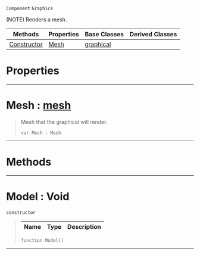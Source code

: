  `Component` `Graphics`



(NOTE) Renders a mesh.

|Methods|Properties|Base Classes|Derived Classes|
|---|---|---|---|
|[ Constructor](https://github.com/dragonCASTjosh/PlasmaDocs/blob/master/code_reference/class_reference/model.markdown#model-void)|[ Mesh](https://github.com/dragonCASTjosh/PlasmaDocs/blob/master/code_reference/class_reference/model.markdown#mesh-plasma-engine-documen)|[graphical](https://github.com/dragonCASTjosh/PlasmaDocs/blob/master/code_reference/class_reference/graphical.markdown)| |


 #  Properties


---  
 #  Mesh : [mesh](https://github.com/dragonCASTjosh/PlasmaDocs/blob/master/code_reference/class_reference/mesh.markdown)

> Mesh that the graphical will render.
> ``` lang=cpp, name=Lightning
> var Mesh : Mesh


---  
 #  Methods


---  
 #  Model : Void

 `constructor`

> 
> |Name|Type|Description|
> |---|---|---|
> ``` lang=cpp, name=Lightning
> function Model()
> ``` 


---  
 

 